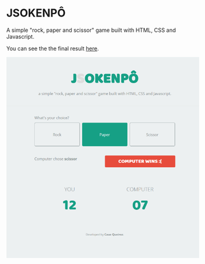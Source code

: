 # JSOKENPÔ

A simple "rock, paper and scissor" game built with HTML, CSS and Javascript.

You can see the the final result [here](https://cauequeiroz.github.io/jsokenpo/).

![screenshot](screenshot.png)